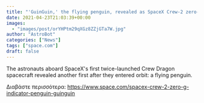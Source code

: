 ```yaml
---
title: "'GuinGuin,' the flying penguin, revealed as SpaceX Crew-2 zero-g indicator"
date: 2021-04-23T21:03:39+00:00
images:
  - "images/post/orYHPtm29qXGz8ZZjGTa7W.jpg"
author: "AstroBot"
categories: ["News"]
tags: ["space.com"]
draft: false
---
```


The astronauts aboard SpaceX's first twice-launched Crew Dragon spacecraft revealed another first after they entered orbit: a flying penguin. 

Διαβάστε περισσότερα: https://www.space.com/spacex-crew-2-zero-g-indicator-penguin-guinguin
